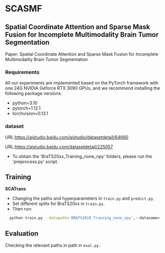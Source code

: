 # SCASMF
## Spatial Coordinate Attention and Sparse Mask Fusion for Incomplete Multimodality Brain Tumor Segmentation
Paper: Spatial Coordinate Attention and Sparse Mask Fusion for Incomplete Multimodality Brain Tumor Segmentation





### Requirements
All our experiments are implemented based on the PyTorch framework with one 24G NVIDIA Geforce RTX 3090 GPUs, and we recommend installing the following package versions:
- python=3.10
- pytorch=1.12.1
- torchvision=0.13.1

### dataset
URL:https://aistudio.baidu.com/aistudio/datasetdetail/64660

URL:https://aistudio.baidu.com/datasetdetail/225057

- To obtain the 'BraTS20xx_Training_none_npy' folders, please run the 'preprocess.py' script.


## Training

**SCATrans**

- Changing the paths and hyperparameters in  ``train.py`` and ``predict.py``.
- Set different splits for BraTS20xx in ``train.py``.
- Then run:

```bash
  python train.py --datapath='BRATS2018_Training_none_npy',--dataname='MICCAI_BraTS_2018_Data_Training' -modilities="SCATrans" --epochs=1000 --learing rate=0.0002 --batchsize=2
```
  
## Evaluation

Checking the relevant paths in path in  ``eval.py``.
